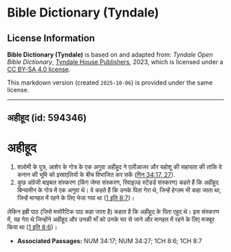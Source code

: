 # Bible Dictionary (Tyndale)

## License Information

**Bible Dictionary (Tyndale)** is based on and adapted from: _Tyndale Open Bible Dictionary_, [Tyndale House Publishers](https://tyndaleopenresources.com/), 2023, which is licensed under a [CC BY-SA 4.0 license](https://creativecommons.org/licenses/by-sa/4.0/legalcode.en).

This markdown version (created `2025-10-06`) is provided under the same license.



--------------------------------

## अहीहूद (id: 594346)

अहीहूद
======

1. शलोमी के पुत्र, आशेर के गोत्र के एक अगुवा अहीहूद ने एलीआजर और यहोशू की सहायता की ताकि वे कनान की भूमि को इस्राएलियों के बीच विभाजित कर सकें ([गिन 34:17, 27](https://ref.ly/Num34:17,Num34:27)).
2. कुछ अंग्रेजी बाइबल संस्करण (किंग जेम्स संस्करण, रिवाइज़्ड स्टेंडर्ड संस्करण) कहते हैं कि अहीहूद बिन्यामीन के गोत्र में एक अगुवा थे। वे कहते हैं कि उनके पिता गेरा थे, जिन्हें हेग्लम भी कहा जाता था, जिन्हें मानहत में रहने के लिए भेजा गया था ([1 इति 8:7](https://ref.ly/1Chr8:7))। 
  
लेकिन इब्री पाठ (जिसे मसोरैटिक पाठ कहा जाता है) कहता है कि अहीहूद के पिता एहूद थे। इस संस्करण में, यह गेरा थे जिन्होंने अहीहूद और उनकी माँ को उनके घर से जाने और मानहत में रहने के लिए मजबूर किया था ([1 इति 8:6](https://ref.ly/1Chr8:6))।

* **Associated Passages:** NUM 34:17; NUM 34:27; 1CH 8:6; 1CH 8:7

